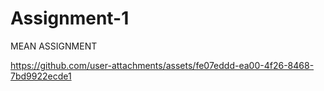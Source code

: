 # Assignment-1
MEAN ASSIGNMENT

https://github.com/user-attachments/assets/fe07eddd-ea00-4f26-8468-7bd9922ecde1
